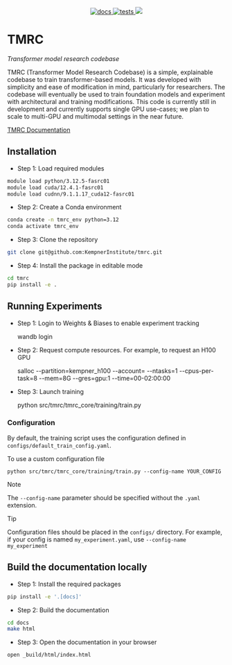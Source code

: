 
<p align="center">
  <a href="https://github.com/KempnerInstitute/tmrc/actions/workflows/deploy-docs.yml">
    <img src="https://github.com/KempnerInstitute/tmrc/actions/workflows/deploy-docs.yml/badge.svg?branch=develop" alt="docs">
  </a>
  <a href="https://github.com/KempnerInstitute/tmrc/actions/workflows/python-package.yml">
    <img src="https://github.com/KempnerInstitute/tmrc/actions/workflows/python-package.yml/badge.svg" alt="tests">
  </a>
  <a href="https://codecov.io/gh/KempnerInstitute/tmrc" > 
    <img src="https://codecov.io/gh/KempnerInstitute/tmrc/graph/badge.svg?token=PONKB6HEEH"/> 
  </a>
</p>


# TMRC

_Transformer model research codebase_

TMRC (Transformer Model Research Codebase) is a simple, explainable codebase to train transformer-based models. It was developed with simplicity and ease of modification in mind, particularly for researchers. The codebase will eventually be used to train foundation models and experiment with architectural and training modifications.  This code is currently still in development and currently supports single GPU use-cases; we plan to scale to multi-GPU and multimodal settings in the near future.

[TMRC Documentation](https://symmetrical-couscous-g63ee4k.pages.github.io/)


## Installation 


- Step 1: Load required modules

```bash
module load python/3.12.5-fasrc01
module load cuda/12.4.1-fasrc01
module load cudnn/9.1.1.17_cuda12-fasrc01 
```

- Step 2: Create a Conda environment

```bash
conda create -n tmrc_env python=3.12
conda activate tmrc_env
```

- Step 3: Clone the repository
```bash
git clone git@github.com:KempnerInstitute/tmrc.git
```

- Step 4: Install the package in editable mode
```bash
cd tmrc
pip install -e .
```

## Running Experiments

- Step 1: Login to Weights & Biases to enable experiment tracking

    wandb login

- Step 2: Request compute resources. For example, to request an H100 GPU

    salloc --partition=kempner_h100 --account=<your FASRC account> --ntasks=1 --cpus-per-task=8 --mem=8G --gres=gpu:1  --time=00-02:00:00

- Step 3: Launch training

    python src/tmrc/tmrc_core/training/train.py

### Configuration

By default, the training script uses the configuration defined in ``configs/default_train_config.yaml``. 

To use a custom configuration file

    python src/tmrc/tmrc_core/training/train.py --config-name YOUR_CONFIG

> [!NOTE]
> The ``--config-name`` parameter should be specified without the ``.yaml`` extension.

> [!TIP]
> Configuration files should be placed in the ``configs/`` directory. For example, if your config is named ``my_experiment.yaml``, use ``--config-name my_experiment``

## Build the documentation locally

- Step 1: Install the required packages
```bash
pip install -e '.[docs]'
```

- Step 2: Build the documentation
```bash
cd docs
make html
```

- Step 3: Open the documentation in your browser
```bash
open _build/html/index.html
```